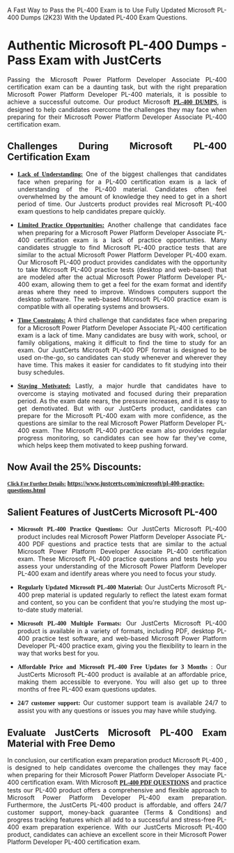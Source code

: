 <p dir="auto" style="text-align: justify;">A Fast Way to Pass the PL-400 Exam is to Use Fully Updated Microsoft PL-400 Dumps (2K23) With the Updated PL-400 Exam Questions.</p>

<h1 style="text-align: justify;"><strong>Authentic Microsoft PL-400 Dumps - Pass Exam with JustCerts</strong></h1>

<p style="text-align: justify;">Passing the Microsoft Power Platform Developer Associate PL-400 certification exam can be a daunting task, but with the right preparation Microsoft Power Platform Developer PL-400 materials, it is possible to achieve a successful outcome. Our product Microsoft <strong><a href="https://www.justcerts.com/microsoft/pl-400-practice-questions.html"><span style="font-family:Georgia,serif;"><u>PL-400 DUMPS</u></span></a></strong>, is designed to help candidates overcome the challenges they may face when preparing for their Microsoft Power Platform Developer Associate PL-400 certification exam.</p>

<h2 style="text-align: justify;"><strong>Challenges During Microsoft PL-400 Certification Exam</strong></h2>

<ul>
	<li style="text-align: justify;"><u><span style="font-family:Georgia,serif;"><strong>Lack of Understanding:</strong></span></u> One of the biggest challenges that candidates face when preparing for a PL-400 certification exam is a lack of understanding of the PL-400 material. Candidates often feel overwhelmed by the amount of knowledge they need to get in a short period of time. Our Justcerts product provides real Microsoft PL-400 exam questions to help candidates prepare quickly.</li>
</ul>

<ul>
	<li style="text-align: justify;"><u><span style="font-family:Georgia,serif;"><strong>Limited Practice Opportunities:</strong></span></u> Another challenge that candidates face when preparing for a Microsoft Power Platform Developer Associate PL-400 certification exam is a lack of practice opportunities. Many candidates struggle to find Microsoft PL-400 practice tests that are similar to the actual Microsoft Power Platform Developer PL-400 exam. Our Microsoft PL-400 product provides candidates with the opportunity to take Microsoft PL-400 practice tests (desktop and web-based) that are modeled after the actual Microsoft Power Platform Developer PL-400 exam, allowing them to get a feel for the exam format and identify areas where they need to improve. Windows computers support the desktop software. The web-based Microsoft PL-400 practice exam is compatible with all operating systems and browsers.</li>
</ul>

<ul>
	<li style="text-align: justify;"><u><span style="font-family:Georgia,serif;"><strong>Time Constraints:</strong></span></u> A third challenge that candidates face when preparing for a Microsoft Power Platform Developer Associate PL-400 certification exam is a lack of time. Many candidates are busy with work, school, or family obligations, making it difficult to find the time to study for an exam. Our JustCerts Microsoft PL-400 PDF format is designed to be used on-the-go, so candidates can study whenever and wherever they have time. This makes it easier for candidates to fit studying into their busy schedules.</li>
</ul>

<ul>
	<li style="text-align: justify;"><u><span style="font-family:Georgia,serif;"><strong>Staying Motivated:</strong></span></u> Lastly, a major hurdle that candidates have to overcome is staying motivated and focused during their preparation period. As the exam date nears, the pressure increases, and it is easy to get demotivated. But with our JustCerts product, candidates can prepare for the Microsoft PL-400 exam with more confidence, as the questions are similar to the real Microsoft Power Platform Developer PL-400 exam. The Microsoft PL-400 practice exam also provides regular progress monitoring, so candidates can see how far they've come, which helps keep them motivated to keep pushing forward.</li>
</ul>

<h2 style="text-align: justify;"><strong>Now Avail the 25% Discounts:</strong></h2>

<p><span style="font-size:12px;"><u><span style="font-family:Georgia,serif;"><strong>Click For Further Details:</strong></span></u></span><span style="font-size:14px;"><span style="font-family:Georgia,serif;"><strong> <a href="https://www.justcerts.com/microsoft/pl-400-practice-questions.html">https://www.justcerts.com/microsoft/pl-400-practice-questions.html</a></strong></span></span></p>

<h2 style="text-align: justify;"><strong>Salient Features of JustCerts Microsoft PL-400</strong></h2>

<ul>
	<li style="text-align: justify;"><span style="font-family:Georgia,serif;"><strong>Microsoft PL-400 Practice Questions:</strong></span> Our JustCerts Microsoft PL-400 product includes real Microsoft Power Platform Developer Associate PL-400 PDF questions and practice tests that are similar to the actual Microsoft Power Platform Developer Associate PL-400 certification exam. These Microsoft PL-400 practice questions and tests help you assess your understanding of the Microsoft Power Platform Developer PL-400 exam and identify areas where you need to focus your study.</li>
</ul>

<ul>
	<li style="text-align: justify;"><span style="font-family:Georgia,serif;"><strong>Regularly Updated Microsoft PL-400 Material:</strong></span> Our JustCerts Microsoft PL-400 prep material is updated regularly to reflect the latest exam format and content, so you can be confident that you're studying the most up-to-date study material.</li>
</ul>

<ul>
	<li style="text-align: justify;"><span style="font-family:Georgia,serif;"><strong>Microsoft PL-400 Multiple Formats:</strong></span> Our JustCerts Microsoft PL-400 product is available in a variety of formats, including PDF, desktop PL-400 practice test software, and web-based Microsoft Power Platform Developer PL-400 practice exam, giving you the flexibility to learn in the way that works best for you.</li>
</ul>

<ul>
	<li style="text-align: justify;"><span style="font-family:Georgia,serif;"><strong>Affordable Price and Microsoft PL-400 Free Updates for 3 Months</strong></span> : Our JustCerts Microsoft PL-400 product is available at an affordable price, making them accessible to everyone. You will also get up to three months of free PL-400 exam questions updates.</li>
</ul>

<ul>
	<li style="text-align: justify;"><span style="font-family:Georgia,serif;"><strong>24/7 customer support:</strong></span> Our customer support team is available 24/7 to assist you with any questions or issues you may have while studying.</li>
</ul>

<h2 style="text-align: justify;"><strong>Evaluate JustCerts Microsoft PL-400 Exam Material with Free Demo</strong></h2>

<p style="text-align: justify;">In conclusion, our certification exam preparation product Microsoft PL-400 , is designed to help candidates overcome the challenges they may face when preparing for their Microsoft Power Platform Developer Associate PL-400 certification exam. With Microsoft <a href="https://www.justcerts.com/microsoft/pl-400-practice-questions.html"><u><strong><span style="font-family:Georgia,serif;">PL-400 PDF QUESTIONS</span></strong></u></a> and practice tests our PL-400 product offers a comprehensive and flexible approach to Microsoft Power Platform Developer PL-400 exam preparation. Furthermore, the JustCerts PL-400 product is affordable, and offers 24/7 customer support, money-back guarantee (Terms & Conditions) and progress tracking features which all add to a successful and stress-free PL-400 exam preparation experience. With our JustCerts Microsoft PL-400 product, candidates can achieve an excellent score in their Microsoft Power Platform Developer PL-400 certification exam.</p>
